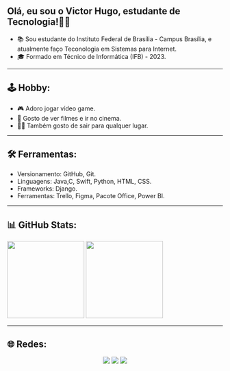 ## Olá, eu sou o Victor Hugo, estudante de Tecnologia!👨‍💻

- 📚 Sou estudante do Instituto Federal de Brasília - Campus Brasília, e atualmente faço Teconologia em Sistemas para Internet.
- 🎓 Formado em Técnico de Informática (IFB) - 2023.

---

## 🕹️ Hobby: 

- 🎮 Adoro jogar vídeo game.
- 🎥 Gosto de ver filmes e ir no cinema.
- 🚶🏽 Também gosto de sair para qualquer lugar.

---

## 🛠️ Ferramentas:

- Versionamento: GitHub, Git.
- Linguagens: Java,C, Swift, Python, HTML, CSS.
- Frameworks: Django.
- Ferramentas: Trello, Figma, Pacote Office, Power BI.

---

## 📊 GitHub Stats:

<div style="display:inline-block" align="center">
  <img height="180" src="https://github-readme-stats.vercel.app/api?username=vitinho455&show_icons=true&theme=tokyonight"/>
  <img height="180" src="https://github-readme-stats.vercel.app/api/top-langs/?username=vitinho455&layout=compact&theme=tokyonight"/>
</div>
<br>  

---

## 🌐 Redes:

<div  align="center">
  <a href="https://www.instagram.com/_victorhugonunes/" target="_blank"><img src="https://img.shields.io/badge/-Instagram-%23E4405F?style=for-the-badge&logo=instagram&logoColor=white" target="_blank"></a>
  <a href="https://www.linkedin.com/in/victor-hugo-nunes-silva-037597236/" target="_blank"><img src="https://img.shields.io/badge/-LinkedIn-%230077B5?style=for-the-badge&logo=linkedin&logoColor=white" target="_blank"></a> 
  <a href = "https://steamcommunity.com/profiles/76561199104678171/"><img src="https://img.shields.io/badge/Steam-000000?style=for-the-badge&logo=steam&logoColor=white" target="_blank"></a>
</div>


